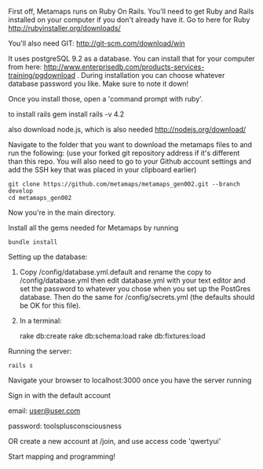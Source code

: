 First off, Metamaps runs on Ruby On Rails. You'll need to get Ruby and Rails installed on your computer if you don't already have it. Go to here for Ruby http://rubyinstaller.org/downloads/

You'll also need GIT: http://git-scm.com/download/win

It uses postgreSQL 9.2 as a database. You can install that for your computer from here: http://www.enterprisedb.com/products-services-training/pgdownload . During installation you can choose whatever database password you like. Make sure to note it down!

Once you install those, open a 'command prompt with ruby'. 

to install rails
    gem install rails -v 4.2
    
also download node.js, which is also needed http://nodejs.org/download/

Navigate to the folder that you want to download the metamaps files to and run the following: (use your forked git repository address if it's different than this repo. You will also need to go to your Github account settings and add the SSH key that was placed in your clipboard earlier)

    git clone https://github.com/metamaps/metamaps_gen002.git --branch develop
    cd metamaps_gen002
  
Now you're in the main directory. 

Install all the gems needed for Metamaps by running

    bundle install

Setting up the database:

1) Copy /config/database.yml.default and rename the copy to /config/database.yml then edit database.yml with your text editor and set the password to whatever you chose when you set up the PostGres database. Then do the same for /config/secrets.yml (the defaults should be OK for this file).
 
2) In a terminal:

    rake db:create
    rake db:schema:load
    rake db:fixtures:load

Running the server:

    rails s
  
Navigate your browser to localhost:3000 once you have the server running

Sign in with the default account

email: user@user.com

password: toolsplusconsciousness

OR create a new account at /join, and use access code 'qwertyui'

Start mapping and programming!
